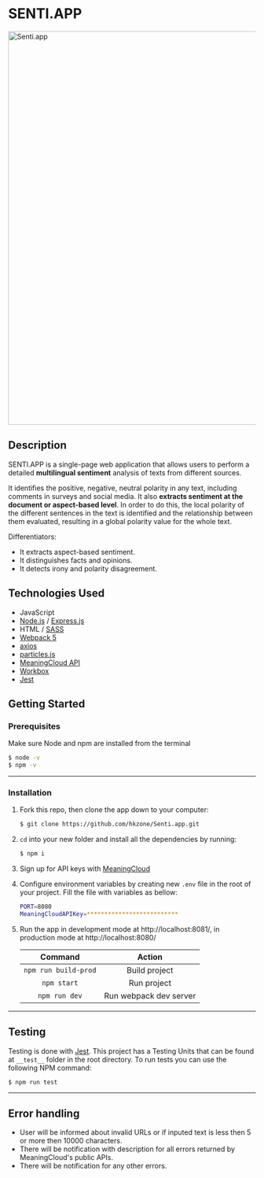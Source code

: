 # SENTI.APP

<img src="https://github.com/hkzone/Senti.app/blob/master/demo/demo.gif" alt="Senti.app" width="800sentipx">

## Description

SENTI.APP is a single-page web application that allows users to perform a detailed **multilingual sentiment** analysis of texts from different sources.

It identifies the positive, negative, neutral polarity in any text, including comments in surveys and social media. It also **extracts sentiment at the document or aspect-based level**. In order to do this, the local polarity of the different sentences in the text is identified and the relationship between them evaluated, resulting in a global polarity value for the whole text.

Differentiators:

- It extracts aspect-based sentiment.
- It distinguishes facts and opinions.
- It detects irony and polarity disagreement.

## Technologies Used

- JavaScript
- [Node.js](https://nodejs.org/) / [Express.js](https://expressjs.com/)
- HTML / [SASS](https://sass-lang.com/)
- [Webpack 5](https://github.com/webpack/webpack)
- [axios](https://www.npmjs.com/package/axios)
- [particles.js](https://github.com/VincentGarreau/particles.js/)
- [MeaningCloud API](https://www.meaningcloud.com)
- [Workbox](https://developers.google.com/web/tools/workbox)
- [Jest](https://github.com/facebook/jest)

## Getting Started

### Prerequisites

Make sure Node and npm are installed from the terminal

```bash
$ node -v
$ npm -v
```

---

### Installation

1. Fork this repo, then clone the app down to your computer:

   ```bash
   $ git clone https://github.com/hkzone/Senti.app.git
   ```

2. `cd` into your new folder and install all the
   dependencies by running:

   ```bash
   $ npm i
   ```

3. Sign up for API keys with [MeaningCloud](https://www.meaningcloud.com/developer/sentiment-analysis)
   <br>

4. Configure environment variables by creating new `.env` file in the root of your project. Fill the file with variables as bellow:

   ```bash
   PORT=8080
   MeaningCloudAPIKey=**************************
   ```

5. Run the app in development mode at http://localhost:8081/, in production mode at http://localhost:8080/

   |       Command        |         Action         |
   | :------------------: | :--------------------: |
   | `npm run build-prod` |     Build project      |
   |     `npm start`      |      Run project       |
   |    `npm run dev`     | Run webpack dev server |

---

## Testing

Testing is done with [Jest](https://github.com/facebook/jest). This project has a Testing Units that can be found at `__test__` folder in the root directory.
To run tests you can use the following NPM command:

```
$ npm run test
```

---

## Error handling

- User will be informed about invalid URLs or if inputed text is less then 5 or more then 10000 characters.
- There will be notification with description for all errors returned by MeaningCloud's public APIs.
- There will be notification for any other errors.
